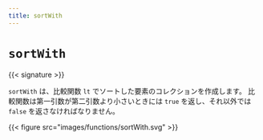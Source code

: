 ```yaml
---
title: sortWith
---
```


# `sortWith`

{{< signature >}}

`sortWith` は、比較関数 `lt` でソートした要素のコレクションを作成します。
比較関数は第一引数が第二引数より小さいときには `true` を返し、それ以外では `false` を返さなければなりません。

{{< figure src="images/functions/sortWith.svg" >}}
